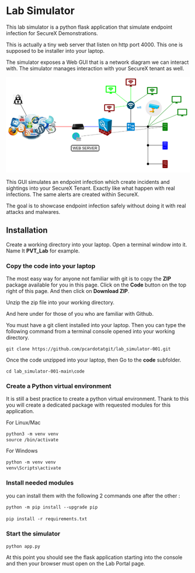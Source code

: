# Lab Simulator

This lab simulator is a python flask application that simulate endpoint infection for SecureX Demonstrations.

This is actually a tiny web server that listen on http port 4000. This one is supposed to be installer into your laptop.

The simulator exposes a Web GUI that is a network diagram we can interact with. The simulator manages interaction with your SecureX tenant as well.

![](assets/img/0.png)

This GUI simulates an endpoint infection which create incidents and sightings into your SecureX Tenant. Exactly like what happen with real infections. The same alerts are created within SecureX.

The goal is to showcase endpoint infection safely without doing it with real attacks and malwares.

## Installation

Create a working directory into your laptop. Open a terminal window into it. Name It **PVT_Lab** for example.

### Copy the code into your laptop

The most easy way for anyone not familiar with git is to copy the **ZIP** package available for you in this page. Click on the **Code** button on the top right of this page. And then click on **Download ZIP**. 

Unzip the zip file into your working directory.

And here under for those of you who are familiar with Github.

You must have a git client installed into your laptop. Then you can type the following command from a terminal console opened into your working directory.

	git clone https://github.com/pcardotatgit/lab_simulator-001.git

Once the code unzipped into your laptop, then Go to the **code** subfolder.

	cd lab_simulator-001-main\code
	
### Create a Python virtual environment

It is still a best practice to create a python virtual environment. Thank to this you will create a dedicated package with requested modules for this application.

For Linux/Mac 

	python3 -m venv venv
	source /bin/activate

For Windows 

	python -m venv venv 
	venv\Scripts\activate

### Install needed modules

you can install them with the following 2 commands one after the other :
	
	python -m pip install --upgrade pip

	pip install -r requirements.txt

### Start the simulator

	python app.py

At this point you should see the flask application starting into the console and then your browser must open on the Lab Portal page.
